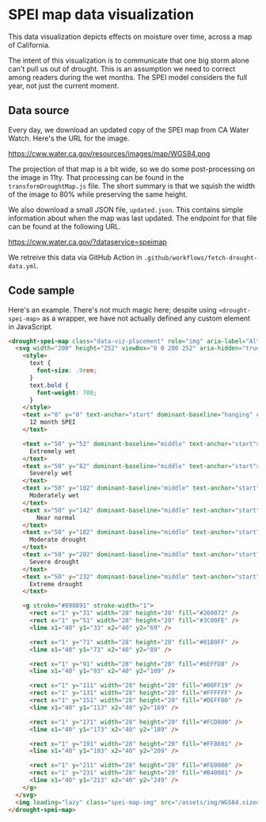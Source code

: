 # SPEI map data visualization

This data visualization depicts effects on moisture over time, across a map of California. 

The intent of this visualization is to communicate that one big storm alone can't pull us out of drought. This is an assumption we need to correct among readers during the wet months. The SPEI model considers the full year, not just the current moment.

## Data source

Every day, we download an updated copy of the SPEI map from CA Water Watch. Here's the URL for the image.

https://cww.water.ca.gov/resources/images/map/WGS84.png

The projection of that map is a bit wide, so we do some post-processing on the image in 11ty. That processing can be found in the `transformDroughtMap.js` file. The short summary is that we squish the width of the image to 80% while preserving the same height.

We also download a small JSON file, `updated.json`. This contains simple information about when the map was last updated. The endpoint for that file can be found at the following URL.

https://cww.water.ca.gov/?dataservice=speimap

We retreive this data via GitHub Action in `.github/workflows/fetch-drought-data.yml`.

## Code sample

Here's an example. There's not much magic here; despite using `<drought-spei-map>` as a wrapper, we have not actually defined any custom element in JavaScript.

```html
<drought-spei-map class="data-viz-placement" role="img" aria-label="Alt text for the spei map">
  <svg width="200" height="252" viewBox="0 0 200 252" aria-hidden="true">
    <style>
      text {
        font-size: .9rem;
      }
      text.bold {
        font-weight: 700;
      }
    </style>
    <text x="0" y="0" text-anchor="start" dominant-baseline="hanging" class="bold">
      12 month SPEI
    </text>

    <text x="50" y="52" dominant-baseline="middle" text-anchor="start">
      Extremely wet
    </text>
    <text x="50" y="82" dominant-baseline="middle" text-anchor="start">
      Severely wet
    </text>
    <text x="50" y="102" dominant-baseline="middle" text-anchor="start">
      Moderately wet
    </text>
    <text x="50" y="142" dominant-baseline="middle" text-anchor="start">
        Near normal
    </text>
    <text x="50" y="182" dominant-baseline="middle" text-anchor="start">
      Moderate drought
    </text>
    <text x="50" y="202" dominant-baseline="middle" text-anchor="start">
      Severe drought
    </text>
    <text x="50" y="232" dominant-baseline="middle" text-anchor="start">
      Extreme drought
    </text>

    <g stroke="#898891" stroke-width="1">
      <rect x="1" y="31" width="28" height="20" fill="#260072" />
      <rect x="1" y="51" width="28" height="20" fill="#3C00FE" />
      <line x1="40" y1="33" x2="40" y2="69" />

      <rect x="1" y="71" width="28" height="20" fill="#01B9FF" />
      <line x1="40" y1="73" x2="40" y2="89" />

      <rect x="1" y="91" width="28" height="20" fill="#6EFFD8" />
      <line x1="40" y1="93" x2="40" y2="109" />

      <rect x="1" y="111" width="28" height="20" fill="#00FF19" />
      <rect x="1" y="131" width="28" height="20" fill="#FFFFFF" />
      <rect x="1" y="151" width="28" height="20" fill="#DEFF00" />
      <line x1="40" y1="113" x2="40" y2="169" />

      <rect x="1" y="171" width="28" height="20" fill="#FCD800" />
      <line x1="40" y1="173" x2="40" y2="189" />

      <rect x="1" y="191" width="28" height="20" fill="#FF8601" />
      <line x1="40" y1="193" x2="40" y2="209" />

      <rect x="1" y="211" width="28" height="20" fill="#FE0000" />
      <rect x="1" y="231" width="28" height="20" fill="#B40001" />
      <line x1="40" y1="213" x2="40" y2="249" />
    </g>
  </svg>
  <img loading="lazy" class="spei-map-img" src="/assets/img/WGS84.sized.png" alt="This map of California illustrates severe drought conditions across the state.">
</drought-spei-map>
```
